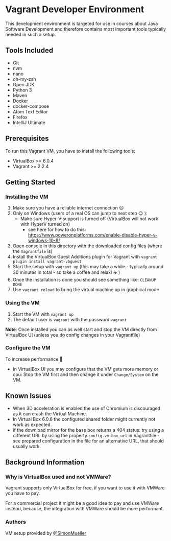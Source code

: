 # Vagrant Developer Environment

This development environment is targeted for use in courses about Java Software Development 
and therefore contains most important tools typically needed in such a setup.

## Tools Included

* Git
* nvm
* nano
* oh-my-zsh
* Open JDK
* Python 3
* Maven
* Docker
* docker-compose
* Atom Text Editor
* Firefox
* IntelliJ Ultimate

## Prerequisites

To run this Vagrant VM, you have to install the following tools:
* VirtualBox >= 6.0.4
* Vagrant >= 2.2.4

## Getting Started

### Installing the VM

1. Make sure you have a reliable internet connection :wink:
2. Only on Windows (users of a real OS can jump to next step :wink: ):
    * Make sure Hyper-V support is turned off (VirtualBox will not work with HyperV turned on)
      * see here for how to do this: https://www.poweronplatforms.com/enable-disable-hyper-v-windows-10-8/
3. Open console in this directory with the downloaded config files (where the `Vagrantfile` is)
4. Install the VirtualBox Guest Additions plugin for Vagrant with `vagrant plugin install vagrant-vbguest`
5. Start the setup with `vagrant up` (this may take a while - typically around 30 minutes in total - so take a coffee and relax! :coffee: )
6. Once the installation is done you should see something like: `CLEANUP DONE`
7. Use `vagrant reload` to bring the virtual machine up in graphical mode

### Using the VM

1. Start the VM with `vagrant up`
2. The default user is `vagrant` with the password `vagrant`

**Note**: Once installed you can as well start and stop the VM directly from VirtualBox UI (unless you do config changes in your Vagrantfile)

### Configure the VM

To increase performance :rocket:
* In VirtualBox UI you may configure that the VM gets more memory or cpu: Stop the VM first and then change it under `Change/System` on the VM.

## Known Issues

* When 3D acceleration is enabled the use of Chromium is discouraged as it can crash the Virtual Machine.
* In Virtual Box 6.0.6 the configured shared folder might currently not work as expected.
* if the download mirror for the base box returns a 404 status: try using a different URL by using the property `config.vm.box_url` in Vagrantfile - see prepared configuration in the file for an alternative URL, that should usually work.

## Background Information

### Why is VirtualBox used and not VMWare?

Vagrant supports only VirtualBox for free, if you want to use it with VMWare you have to pay.

For a commercial project it might be a good idea to pay and use VMWare instead, because, the integration with VMWare should be more performant. 

### Authors

VM setup provided by [@SimonMueller](https://github.com/SimonMueller)
